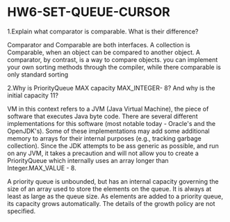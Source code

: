 # HW6-SET-QUEUE-CURSOR
1.Explain what comparator is comparable. What is their difference?

Comparator and Comparable are both interfaces.
A collection is Comparable, when an object can be compared to another object.
A comparator, by contrast, is a way to compare objects.
you can implement your own sorting methods through the compiler, while there comparable is only standard sorting



2.Why is PriorityQueue MAX capacity MAX_INTEGER- 8? And why is the initial capacity 11?

VM in this context refers to a JVM (Java Virtual Machine), the piece of software that executes Java byte code.
There are several different implementations for this software (most notable today - Oracle's and the OpenJDK's). Some of these implementations may add some additional memory to arrays for their internal purposes (e.g., tracking garbage collection). Since the JDK attempts to be ass generic as possible, and run on any JVM, it takes a precaution and will not allow you to create a PriorityQueue which internally uses an array longer than Integer.MAX_VALUE - 8.

A priority queue is unbounded, but has an internal capacity governing the size of an array used to store the elements on the queue. It is always at least as large as the queue size. As elements are added to a priority queue, its capacity grows automatically. The details of the growth policy are not specified.

